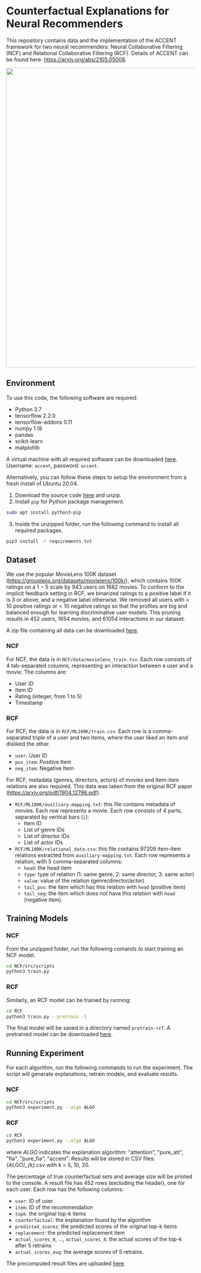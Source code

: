 
# Counterfactual Explanations for Neural Recommenders
This repository contains data and the implementation of the ACCENT framework for two neural recommenders: Neural Collaborative Filtering (NCF) and Relational Collaborative Filtering (RCF).
Details of ACCENT can be found here: https://arxiv.org/abs/2105.05008.

<p align='center'>
	<img src="https://github.com/hieptk/accent/raw/main/accent.png" width=800>
</p>

## Environment
To use this code, the following software are required:
- Python 3.7
- tensorflow 2.2.0
- tensorflow-addons 0.11
- numpy 1.19
- pandas
- scikit-learn
- matplotlib

A virtual machine with all required software can be downloaded [here](https://mega.nz/file/uJBkyBqD#MxNVw8qkAvzKAgeFTSq6S0wjeVeZG-Mi758bXYcYZuQ). Username: ```accent```, password: ```accent```.

Alternatively, you can follow these steps to setup the environment from a fresh install of Ubuntu 20.04.
1. Download the source code [here](https://github.com/hieptk/accent/archive/refs/heads/main.zip) and unzip.
2. Install ```pip``` for Python package management.
```bash
sudo apt install python3-pip
```
3. Inside the unzipped folder, run the following command to install all required packages.
```bash
pip3 install -r requirements.txt
```

## Dataset
We use the popular MovieLens 100K dataset (https://grouplens.org/datasets/movielens/100k/), which contains 100K ratings on a 1 − 5 scale by 943 users on 1682 movies. To conform to the implicit feedback setting in RCF, we binarized ratings to a positive label if it is 3 or above, and a negative label otherwise. We removed all users with < 10 positive ratings or < 10 negative ratings so that the profiles are big and balanced enough for learning discriminative user models. This pruning results in 452 users, 1654 movies, and 61054 interactions in our dataset.

A zip file containing all data can be downloaded [here](https://mega.nz/file/WFZXFCrR#TwuDerW7Gk5tyBzp4uM_YZzF3lRVsc8qblTA2vLhApg).

### NCF
For NCF, the data is in ```NCF/data/movielens_train.tsv```. 
Each row consists of 4 tab-separated columns, representing an interaction between a user and a movie. The columns are:
- User ID
- Item ID
- Rating (integer, from 1 to 5)
- Timestamp

### RCF
For RCF, the data is in ```RCF/ML100K/train.csv```. 
Each row is a comma-separated triple of a user and two items, where the user liked an item and disliked the other.
- ```user```: User ID
- ```pos_item```: Positive Item
- ```neg_item```: Negative Item

For RCF, metadata (genres, directors, actors) of movies and item-item relations are also required. This data was taken from the original RCF paper (https://arxiv.org/pdf/1904.12796.pdf).

* ```RCF/ML100K/auxiliary-mapping.txt```: this file contains metadata of movies. Each row represents a movie. Each row consists of 4 parts, separated by vertical bars (```|```):
	- Item ID
	- List of genre IDs
	- List of director IDs
	- List of actor IDs
* ```RCF/ML100K/relational_data.csv```: this file contains 97209 item-item relations extracted from ```auxiliary-mapping.txt```. Each row represents a relation, with 5 comma-separated columns:
	* ```head```: the head item
	* ```type```: type of relation (1: same genre, 2: same director, 3: same actor)
	* ```value```: value of the relation (genre/director/actor)
	* ```tail_pos```: the item which has this relation with ```head``` (positive item)
	* ```tail_neg```: the item which does not have this relation with ```head``` (negative item).

## Training Models
### NCF
From the unzipped folder, run the following comands to start training an NCF model.
```bash
cd NCF/src/scripts
python3 train.py
```

### RCF
Similarly, an RCF model can be trained by running:
```bash
cd RCF
python3 train.py --pretrain -1
```
The final model will be saved in a directory named ```pretrain-rcf```. A pretrained model can be downloaded [here](https://mega.nz/file/6VQ0TZhB#pj_u5gSA8YY_XIupk32X1GwQCqVeDRrMkW3baRTvL3E).

## Running Experiment
For each algorithm, run the following commands to run the experiment. The script will generate explanations, retrain models, and evaluate results.

### NCF
```bash
cd NCF/src/scripts
python3 experiment.py --algo ALGO
```

### RCF
```bash
cd RCF
python3 experiment.py --algo ALGO
```
where *ALGO* indicates the explanation algorithm: "attention", "pure_att", "fia", "pure_fia", "accent".
Results will be stored in CSV files: *{ALGO}_{k}.csv* with k = 5, 10, 20.

The percentage of true counterfactual sets and average size will be printed to the console.
A result file has 452 rows (excluding the header), one for each user. Each row has the following columns:
- ```user```: ID of user
- ```item```: ID of the recommendation
- ```topk```: the original top-k items
- ```counterfactual```: the explanation found by the algorithm
- ```predicted_scores```: the predicted scores of the original top-k items
- ```replacement```: the predicted replacement item
- ```actual_scores_0```, ..., ```actual_scores_4```: the actual scores of the top-k after 5 retrains
- ```actual_scores_avg```: the average scores of 5 retrains.

The precomputed result files are uploaded [here](https://mega.nz/file/rQ5WkIwB#E8wp5DVbzAeJS-OF_tW_aLIIXfWjVO4rNKgJQ_j4fSo).
